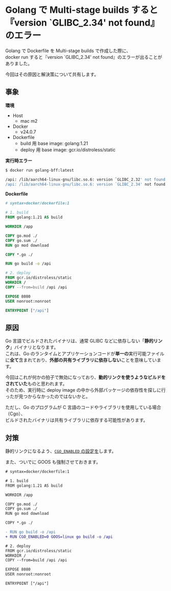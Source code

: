 # Golang で Multi-stage builds すると『version `GLIBC_2.34' not found』のエラー

Golang で Dockerfile を Multi-stage builds で作成した際に、  
docker run すると『version `GLIBC_2.34' not found』のエラーが出ることがありました。

今回はその原因と解決策について共有します。

## 事象

**環境**

- Host
  - mac m2
- Docker
  - v24.0.7
- Dockerfile
  - build 用 base image: golang:1.21
  - deploy 用 base image: gcr.io/distroless/static

**実行時エラー**

``` sh
$ docker run golang-bff:latest

/api: /lib/aarch64-linux-gnu/libc.so.6: version `GLIBC_2.32' not found (required by /api)
/api: /lib/aarch64-linux-gnu/libc.so.6: version `GLIBC_2.34' not found (required by /api)
```

**Dockerfile**

``` Dockerfile
# syntax=docker/dockerfile:1

# 1. build
FROM golang:1.21 AS build

WORKDIR /app

COPY go.mod ./
COPY go.sum ./
RUN go mod download

COPY *.go ./

RUN go build -o /api

# 2. deploy
FROM gcr.io/distroless/static
WORKDIR /
COPY --from=build /api /api

EXPOSE 8080
USER nonroot:nonroot

ENTRYPOINT ["/api"]
```

## 原因

Go 言語でビルドされたバイナリは、通常 GLIBC などに依存しない「**静的リンク**」バイナリとなります。  
これは、Go のランタイムとアプリケーションコードが**単一の**実行可能ファイルに**全て**含まれており、**外部の共有ライブラリに依存しない**ことを意味しています。

今回はこれが何かの拍子で無効になっており、**動的リンクを使うようなビルドをされていた**ものと思われます。  
そのため、実行時に deploy image の中から外部パッケージの依存性を探しに行ったが見つからなかったのではないかと。

ただし、Go のプログラムが C 言語のコードやライブラリを使用している場合（Cgo）、  
ビルドされたバイナリは共有ライブラリに依存する可能性があります。

## 対策

静的リンクになるよう、[`CGO_ENABLED` の設定を](https://pkg.go.dev/cmd/cgo)します。

また、ついでに GOOS も強制させておきます。

``` diff
# syntax=docker/dockerfile:1

# 1. build
FROM golang:1.21 AS build

WORKDIR /app

COPY go.mod ./
COPY go.sum ./
RUN go mod download

COPY *.go ./

- RUN go build -o /api
+ RUN CGO_ENABLED=0 GOOS=linux go build -o /api

# 2. deploy
FROM gcr.io/distroless/static
WORKDIR /
COPY --from=build /api /api

EXPOSE 8080
USER nonroot:nonroot

ENTRYPOINT ["/api"]
```

